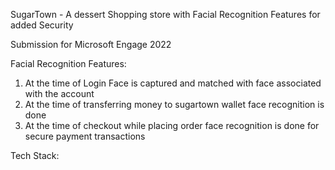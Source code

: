 SugarTown - A dessert Shopping store with Facial Recognition Features for added Security

Submission for Microsoft Engage 2022

Facial Recognition Features:
1) At the time of Login Face is captured and matched with face associated with the account
2) At the time of transferring money to sugartown wallet face recognition is done
3) At the time of checkout while placing order face recognition is done for secure  payment transactions

Tech Stack:


